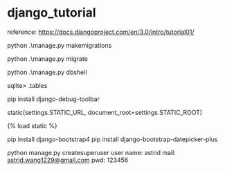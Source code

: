 # django_tutorial
reference: https://docs.djangoproject.com/en/3.0/intro/tutorial01/


python .\manage.py makemigrations

python .\manage.py migrate

python .\manage.py dbshell

sqlite> .tables


pip install django-debug-toolbar

static(settings.STATIC_URL, document_root=settings.STATIC_ROOT)

{% load static %}

pip install django-bootstrap4
pip install django-bootstrap-datepicker-plus


python manage.py createsuperuser
user name: astrid
mail: astrid.wang1229@gmail.com
pwd: 123456
